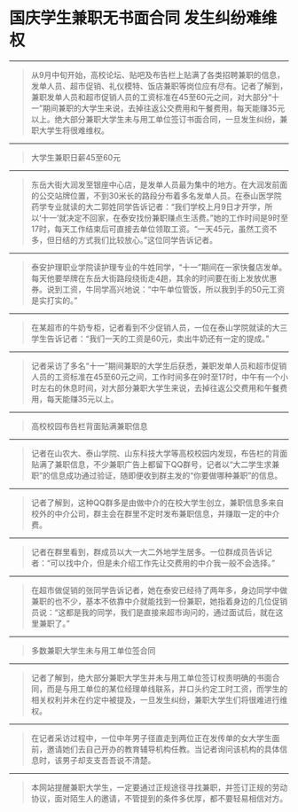 
# 国庆学生兼职无书面合同 发生纠纷难维权

---

>从9月中旬开始，高校论坛、贴吧及布告栏上贴满了各类招聘兼职的信息，发单人员、超市促销、礼仪模特、饭店兼职等岗位应有尽有。记者了解到，兼职发单人员和超市促销人员的工资标准在45至60元之间，对大部分“十一”期间兼职的大学生来说，去掉往返公交费用和午餐费用，每天能赚35元以上。绝大部分兼职大学生未与用工单位签订书面合同，一旦发生纠纷，兼职大学生将很难维权。

---

>大学生兼职日薪45至60元

---

>东岳大街大润发至银座中心店，是发单人员最为集中的地方。在大润发前面的公交站牌位置，不到30米长的路段分布着多名发单人员。在泰山医学院药学专业就读的大二郭姓同学告诉记者：“我们学校上月9日才开学，所以‘十一’就决定不回家，在泰安找份兼职赚点生活费。”她的工作时间是9时至17时，每天工作结束后可直接去单位领取工资。“一天45元，虽然工资不多，但日结的方式我们比较放心。”这位同学告诉记者。

---

>泰安护理职业学院读护理专业的牛姓同学，“十一”期间在一家快餐店发单。每天他要举牌在东岳大街路段绕街走4趟，其余的时间要在街上发放优惠券。说到工资，牛同学高兴地说：“中午单位管饭，所以我到手的50元工资是实打实的。”

---

>在某超市的牛奶专柜，记者看到不少促销人员，一位在泰山学院就读的大三学生告诉记者：“我们一天的工资是60元，卖出牛奶还有一定的提成。”

---

>记者采访了多名“十一”期间兼职的大学生后获悉，兼职发单人员和超市促销人员的工资标准在45至60元之间，工作时间多在9时至17时，中午有一个小时左右的休息时间，对大部分兼职大学生来说，去掉往返公交费用和午餐费用，每天能赚35元以上。

---

>高校校园布告栏背面贴满兼职信息

---

>记者在山农大、泰山学院、山东科技大学等高校校园内发现，布告栏的背面贴满了兼职信息，不少兼职广告上都留下QQ群号，记者以“大二学生求兼职”的信息成功通过验证，随即便收到群主发的“你要做哪种兼职”的信息。

---

>记者了解到，这种QQ群多是由做中介的在校大学生创立，兼职信息多来自校外的中介公司，群主会在群里不定时发布兼职信息，并赚取一定的中介费。

---

>记者在群里看到，群成员以大一大二外地学生居多。一位群成员告诉记者：“可以找中介，但是未介绍工作先让交费用的中介我一般不会选择。”

---

>在超市做促销的张同学告诉记者，她在泰安已经待了两年多，身边同学中做兼职的也不少，基本不依靠中介就能找到一份兼职，她指着身边的几位促销员说：“这都是我的同学，我们是直接来超市询问的，通过面试后，就在这里兼职了。”

---

>多数兼职大学生未与用工单位签合同

---

>记者了解到，绝大部分兼职大学生并未与用工单位签订权责明确的书面合同，而是与用工单位的某位经理单线联系，并口头约定工时工资，而学生的相关权利并未在约定中被提及，一旦发生纠纷，兼职大学生们将很难进行维权。

---

>在记者采访过程中，一位中年男子径直走到两位正在发传单的女大学生面前，邀请她们去自己开办的教育辅导机构任教。当记者询问该机构的具体信息时，该男子却支支吾吾说不清楚。

---

>本网站提醒兼职大学生，一定要通过正规途径寻找兼职，并签订正规的劳动协议，面对陌生人的邀请，不管提到的条件多优厚，都不要轻易相信对方。